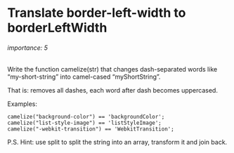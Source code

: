 # Translate border-left-width to borderLeftWidth
###### importance: 5

Write the function camelize(str) that changes dash-separated words like “my-short-string” into camel-cased “myShortString”.

That is: removes all dashes, each word after dash becomes uppercased.

Examples:
```
camelize("background-color") == 'backgroundColor';
camelize("list-style-image") == 'listStyleImage';
camelize("-webkit-transition") == 'WebkitTransition';
```
P.S. Hint: use split to split the string into an array, transform it and join back.
